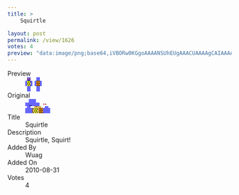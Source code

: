 ```yaml
---
title: >
    Squirtle

layout: post
permalink: /view/1626
votes: 4
preview: "data:image/png;base64,iVBORw0KGgoAAAANSUhEUgAAACUAAAAgCAIAAAAaMSbnAAAABnRSTlMA/wD/AP5AXyvrAAAA3klEQVRIie2WYQ6CMAyF+4w34k70TOuZ5ErWH5UK3UxGLNHEvR/LG4F9a9cuQPVOq5hBLZWizedBPZ9fehZKVORNglIa/jQekQC1P4tnmKZP0TXMZdamz1KMTwQiqH2WYnzzrEZynytsFxWB6gQsYWS++TuhF7c9Z7vUtaTBZFNe3vSf6mSjYdx37l0LaXliwLtpm5ciY3iUuu/gr94vljo/OfeHVrTgPI0hn7v6rE/uEMwLhOiF1EK8KYDMfP58vdQn198MncrsP9OBevlQv1gv+LP/l8EbvMEbvCw9AMfFomzK1K6CAAAAAElFTkSuQmCC"
---
```

<dl class="side-by-side">
<dt>Preview</dt>
<dd>
    <img class="preview" src="data:image/png;base64,iVBORw0KGgoAAAANSUhEUgAAACUAAAAgCAIAAAAaMSbnAAAABnRSTlMA/wD/AP5AXyvrAAAA3klEQVRIie2WYQ6CMAyF+4w34k70TOuZ5ErWH5UK3UxGLNHEvR/LG4F9a9cuQPVOq5hBLZWizedBPZ9fehZKVORNglIa/jQekQC1P4tnmKZP0TXMZdamz1KMTwQiqH2WYnzzrEZynytsFxWB6gQsYWS++TuhF7c9Z7vUtaTBZFNe3vSf6mSjYdx37l0LaXliwLtpm5ciY3iUuu/gr94vljo/OfeHVrTgPI0hn7v6rE/uEMwLhOiF1EK8KYDMfP58vdQn198MncrsP9OBevlQv1gv+LP/l8EbvMEbvCw9AMfFomzK1K6CAAAAAElFTkSuQmCC">
</dd>
<dt>Original</dt>
<dd>
    <img class="preview" src="data:image/png;base64,iVBORw0KGgoAAAANSUhEUgAAAEAAAAAgCAYAAACinX6EAAAA7klEQVR42u2W0RGDIAxAs5M7uVN3YqdU6lFDBBHRloTkjtPwI3mGBwCFmGfElgHSwwAYAANgAAyAAVAMoLVA8YAMgAAALwD0kcvVA3BLwb7oXD4EAMcAuJEA/N0BsNLO5sNI8M7Cu70ntC54sROG4VP6/L7jdPR8dH0/BcCL/4xCyAdQCgYoAUw6gK2dw4jy3gDcIDHS2tOZPR51QhAr3zZh7nHJtn5gExse//kox7QcE3NqAezkmBKmhA6gW2BIALQDah2gZgtQCRZPAeIAdRKsBaCiA/gxeBaASgnWOEClBIe9B1w5Bu0m2EkHvAEEZYEoHhO+pwAAAABJRU5ErkJggg==">
</dd>
<dt>Title</dt>
<dd>Squirtle</dd>
<dt>Description</dt>
<dd>Squirtle, Squirt!</dd>
<dt>Added By</dt>
<dd>Wuag</dd>
<dt>Added On</dt>
<dd>2010-08-31</dd>
<dt>Votes</dt>
<dd>4</dd>
</dl>
